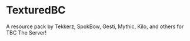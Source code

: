 # TexturedBC
A resource pack by Tekkerz, SpokBow, Gesti, Mythic, Kilo, and others for TBC The Server!
